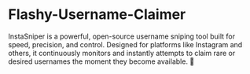 # Flashy-Username-Claimer
InstaSniper is a powerful, open-source username sniping tool built for speed, precision, and control. Designed for platforms like Instagram and others, it continuously monitors and instantly attempts to claim rare or desired usernames the moment they become available.  🚀 
